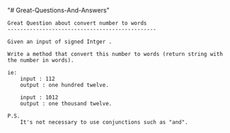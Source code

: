"# Great-Questions-And-Answers" 
	
	Great Question about convert number to words
	-----------------------------------------------

    Given an input of signed Intger .

	Write a method that convert this number to words (return string with the number in words). 

	ie:
		input : 112
		output : one hundred twelve.

		input : 1012
		output : one thousand twelve. 
		
	P.S.
		It's not necessary to use conjunctions such as "and".

